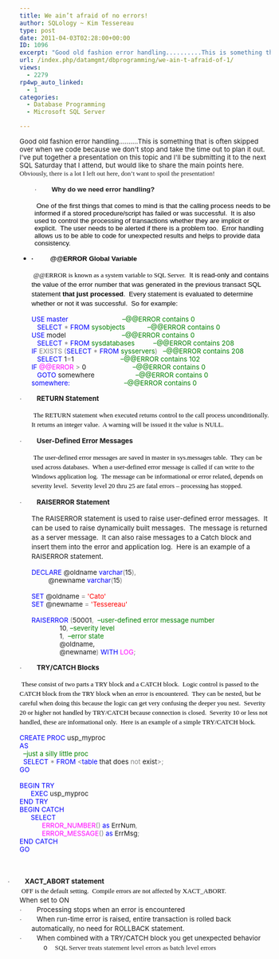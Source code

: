 ```yaml
---
title: We ain’t afraid of no errors!
author: SQLology ~ Kim Tessereau
type: post
date: 2011-04-03T02:28:00+00:00
ID: 1096
excerpt: "Good old fashion error handling..........This is something that is often skipped over when we code because we don't stop and take the time out to plan it out.  I've put together a presentation on this topic and I'll be submitting it to the next SQL Satu&hellip;"
url: /index.php/datamgmt/dbprogramming/we-ain-t-afraid-of-1/
views:
  - 2279
rp4wp_auto_linked:
  - 1
categories:
  - Database Programming
  - Microsoft SQL Server

---
```

<span style="font-family: &amp;amp; font-size: 10pt;">Good old fashion error handling……….This is something that is often skipped over when we code because we don't stop and take the time out to plan it out.  I've put together a presentation on this topic and I'll be submitting it to the next SQL Saturday that I attend, but would like to share the main points here.</span><span style="font-size: small;"><span style="font-family: Times New Roman;"><span style="mso-spacerun: yes;">  </span>Obviously, there is a lot I left out here, don’t want to spoil the presentation!</span></span>

<p style="line-height: 14.25pt; text-indent: -0.25in; padding-left: 30px; margin-left: 0.25in; mso-list: l0 level1 lfo2;">
  <span style="font-family: Symbol; font-size: 10pt; mso-fareast-font-family: Symbol; mso-bidi-font-family: Symbol;"><span style="mso-list: Ignore;">·<span style="font: 7pt &amp;amp;">         </span></span></span><strong><span style="font-family: arial,helvetica,sans-serif;"><span style="font-family: &amp;amp; font-size: 10pt; mso-fareast-font-family: +mn-ea; mso-bidi-font-family: +mn-cs; mso-font-kerning: 12.0pt; mso-hansi-font-family: Arial;">Why do we need error handling?</span></span></strong>
</p>

<p style="padding-left: 30px;">
   <span style="font-family: arial,helvetica,sans-serif;"><span style="font-size: x-small;"><span style="font-family: &amp;amp; font-size: 10pt; mso-fareast-font-family: +mn-ea; mso-bidi-font-family: +mn-cs; mso-font-kerning: 12.0pt; mso-hansi-font-family: Arial;"><span style="color: #000000;"><span style="language: en-US; mso-ascii-font-family: Calibri; mso-fareast-font-family: +mn-ea; mso-bidi-font-family: +mn-cs; mso-ascii-theme-font: minor-latin; mso-fareast-theme-font: minor-fareast; mso-bidi-theme-font: minor-bidi; mso-color-index: 3; mso-font-kerning: 12.0pt; mso-style-textfill-type: solid; mso-style-textfill-fill-themecolor: text2; mso-style-textfill-fill-color: #675D59; mso-style-textfill-fill-alpha: 100.0%;">One of the first things that comes to mind is that the calling process needs to be informed if a stored procedure/script has failed or was successful.</span><span style="font-family: &amp;amp; font-size: 10pt; mso-ascii-font-family: Calibri; mso-fareast-font-family: +mn-ea; mso-bidi-font-family: +mn-cs; mso-font-kerning: 12.0pt;"> </span><span style="font-family: &amp;amp; font-size: 10pt; mso-fareast-font-family: +mn-ea; mso-bidi-font-family: +mn-cs; mso-font-kerning: 12.0pt; mso-hansi-font-family: Arial;"> It is also used to</span><span style="font-family: &amp;amp; font-size: 10pt; mso-ascii-font-family: Calibri; mso-fareast-font-family: +mn-ea; mso-bidi-font-family: +mn-cs; mso-font-kerning: 12.0pt;"> </span><span style="font-family: &amp;amp; font-size: 10pt; mso-fareast-font-family: +mn-ea; mso-bidi-font-family: +mn-cs; mso-font-kerning: 12.0pt; mso-hansi-font-family: Arial;">control the processing of transactions whether they are implicit or explicit.</span><span style="font-family: &amp;amp; font-size: 10pt; mso-ascii-font-family: Calibri; mso-fareast-font-family: +mn-ea; mso-bidi-font-family: +mn-cs; mso-font-kerning: 12.0pt;"> </span><span style="font-family: &amp;amp; font-size: 10pt; mso-fareast-font-family: +mn-ea; mso-bidi-font-family: +mn-cs; mso-font-kerning: 12.0pt; mso-hansi-font-family: Arial;"> The user needs to be alerted if there is a problem too.</span><span style="font-family: &amp;amp; font-size: 10pt; mso-ascii-font-family: Calibri; mso-fareast-font-family: +mn-ea; mso-bidi-font-family: +mn-cs; mso-font-kerning: 12.0pt;"> </span><span style="font-family: &amp;amp; font-size: 10pt; mso-fareast-font-family: +mn-ea; mso-bidi-font-family: +mn-cs; mso-font-kerning: 12.0pt; mso-hansi-font-family: Arial;"> Error handling allows us to be able to code for unexpected results and helps to provide data consistency.</span></span></span></span></span>
</p>

  * <div style="line-height: 14.25pt; text-indent: -0.25in; margin-left: 0.25in; mso-list: l1 level1 lfo1;">
      <span style="font-family: arial,helvetica,sans-serif;"><span style="font-size: x-small;"><span style="font-family: Symbol; font-size: 10pt; mso-fareast-font-family: Symbol; mso-bidi-font-family: Symbol;"><span style="color: #000000;"><span style="font-family: arial,helvetica,sans-serif;"><span><strong><span style="mso-special-format: bullet;">·         </span>@@ERROR Global Variable</strong></span></span></span></span></span></span>
    </div>

<p style="line-height: 14.25pt; margin-left: 0.25in;">
  <span style="font-family: arial,helvetica,sans-serif;"><span style="font-size: x-small;"><span style="font-family: &amp;amp; font-size: 10pt; mso-fareast-font-family: +mn-ea; mso-bidi-font-family: +mn-cs; mso-font-kerning: 12.0pt; mso-hansi-font-family: Arial;"> </span></span><span style="font-family: arial,helvetica,sans-serif;"><span style="font-size: x-small;"><span style="color: #000000;"><span style="language: en-US; mso-ascii-font-family: Calibri; mso-fareast-font-family: +mn-ea; mso-bidi-font-family: +mn-cs; mso-ascii-theme-font: minor-latin; mso-fareast-theme-font: minor-fareast; mso-bidi-theme-font: minor-bidi; mso-color-index: 3; mso-font-kerning: 12.0pt; mso-style-textfill-type: solid; mso-style-textfill-fill-themecolor: text2; mso-style-textfill-fill-color: #675D59; mso-style-textfill-fill-alpha: 100.0%;"><span style="color: #000000;"><span style="font-family: Times New Roman; font-size: small;">@@ERROR is known as a system variable to SQL Server.</span></span><span style="font-family: &amp;amp; font-size: 10pt; mso-ascii-font-family: Calibri; mso-fareast-font-family: +mn-ea; mso-bidi-font-family: +mn-cs; mso-font-kerning: 12.0pt;"> </span><span style="font-family: &amp;amp; font-size: 10pt; mso-fareast-font-family: +mn-ea; mso-bidi-font-family: +mn-cs; mso-font-kerning: 12.0pt; mso-hansi-font-family: Arial;"> It is read-only and contains the value of the error number that was generated</span><span style="font-family: &amp;amp; font-size: 10pt; mso-ascii-font-family: Calibri; mso-fareast-font-family: +mn-ea; mso-bidi-font-family: +mn-cs; mso-font-kerning: 12.0pt;"> </span><span style="font-family: &amp;amp; font-size: 10pt; mso-fareast-font-family: +mn-ea; mso-bidi-font-family: +mn-cs; mso-font-kerning: 12.0pt; mso-hansi-font-family: Arial;">in the previous transact SQL statement<strong><span style="font-family: &amp;amp; mso-bidi-font-family: +mn-cs; mso-hansi-font-family: Arial;"> that just processed</span></strong>.</span><span style="font-family: &amp;amp; font-size: 10pt; mso-ascii-font-family: Calibri; mso-fareast-font-family: +mn-ea; mso-bidi-font-family: +mn-cs; mso-font-kerning: 12.0pt;"> </span><span style="font-family: &amp;amp; font-size: 10pt; mso-fareast-font-family: +mn-ea; mso-bidi-font-family: +mn-cs; mso-font-kerning: 12.0pt; mso-hansi-font-family: Arial;"> Every statement is evaluated to determine whether or not it was successful.</span><span style="font-family: &amp;amp; font-size: 10pt; mso-ascii-font-family: Calibri; mso-fareast-font-family: +mn-ea; mso-bidi-font-family: +mn-cs; mso-font-kerning: 12.0pt;"> </span><span style="font-family: &amp;amp; font-size: 10pt; mso-fareast-font-family: +mn-ea; mso-bidi-font-family: +mn-cs; mso-font-kerning: 12.0pt; mso-hansi-font-family: Arial;"> So for example:</span></span></span></span></span></span>
</p>

<p class="MsoNormal" style="line-height: normal; margin: 0in 0in 0pt 0.25in; mso-layout-grid-align: none;">
  <span style="font-family: &amp;amp; color: blue; font-size: 10pt; mso-no-proof: yes;">USE</span><span style="font-family: &amp;amp; font-size: 10pt; mso-no-proof: yes;"> <span style="color: blue;">master</span> <span style="mso-tab-count: 5;">                            </span><span style="color: green;">–@@ERROR contains 0</span></span>
</p>

<p class="MsoNormal" style="line-height: normal; margin: 0in 0in 0pt 0.25in; mso-layout-grid-align: none;">
  <span style="font-family: &amp;amp; font-size: 10pt; mso-no-proof: yes;"><span style="mso-tab-count: 1;">   </span><span style="color: blue;">SELECT</span> <span style="color: gray;">*</span> <span style="color: blue;">FROM</span> <span style="color: green;">sysobjects</span> <span style="mso-tab-count: 1;">     </span><span style="mso-tab-count: 1;">      </span><span style="color: green;">–@@ERROR contains 0</span></span>
</p>

<p class="MsoNormal" style="line-height: normal; margin: 0in 0in 0pt 0.25in; mso-layout-grid-align: none;">
  <span style="font-family: &amp;amp; color: blue; font-size: 10pt; mso-no-proof: yes;">USE</span><span style="font-family: &amp;amp; font-size: 10pt; mso-no-proof: yes;"> model <span style="mso-tab-count: 5;">                             </span><span style="color: green;">–@@ERROR contains 0</span></span>
</p>

<p class="MsoNormal" style="line-height: normal; margin: 0in 0in 0pt 0.25in; mso-layout-grid-align: none;">
  <span style="font-family: &amp;amp; font-size: 10pt; mso-no-proof: yes;"><span style="mso-tab-count: 1;">   </span><span style="color: blue;">SELECT</span> <span style="color: gray;">*</span> <span style="color: blue;">FROM</span> <span style="color: green;">sysdatabases</span> <span style="mso-tab-count: 1;">   </span><span style="mso-tab-count: 1;">      </span><span style="color: green;">–@@ERROR contains 208</span></span>
</p>

<p class="MsoNormal" style="line-height: normal; margin: 0in 0in 0pt 0.25in; mso-layout-grid-align: none;">
  <span style="font-family: &amp;amp; color: blue; font-size: 10pt; mso-no-proof: yes;">IF</span><span style="font-family: &amp;amp; font-size: 10pt; mso-no-proof: yes;"> <span style="color: gray;">EXISTS</span><span style="color: blue;"> </span><span style="color: gray;">(</span><span style="color: blue;">SELECT</span> <span style="color: gray;">*</span> <span style="color: blue;">FROM</span> <span style="color: green;">sysservers</span><span style="color: gray;">)</span> <span style="mso-tab-count: 1;">  </span><span style="color: green;">–@@ERROR contains 208</span></span>
</p>

<p class="MsoNormal" style="line-height: normal; margin: 0in 0in 0pt 0.25in; mso-layout-grid-align: none;">
  <span style="font-family: &amp;amp; font-size: 10pt; mso-no-proof: yes;"><span style="mso-tab-count: 1;">   </span><span style="color: blue;">SELECT</span> 1<span style="color: gray;">=</span>1<span style="mso-tab-count: 2;">        </span><span style="mso-tab-count: 3;">                 </span><span style="color: green;">–@@ERROR contains 102</span></span>
</p>

<p class="MsoNormal" style="line-height: normal; margin: 0in 0in 0pt 0.25in; mso-layout-grid-align: none;">
  <span style="font-family: &amp;amp; color: blue; font-size: 10pt; mso-no-proof: yes;">IF</span><span style="font-family: &amp;amp; font-size: 10pt; mso-no-proof: yes;"> <span style="color: fuchsia;">@@ERROR</span> <span style="color: gray;">></span> 0 <span style="mso-tab-count: 4;">                        </span><span style="color: green;">–@@ERROR contains 0 </span></span>
</p>

<p class="MsoNormal" style="line-height: normal; margin: 0in 0in 0pt 0.25in; mso-layout-grid-align: none;">
  <span style="font-family: &amp;amp; font-size: 10pt; mso-no-proof: yes;"><span style="mso-tab-count: 1;">   </span><span style="color: blue;">GOTO</span> somewhere <span style="mso-tab-count: 4;">                     </span><span style="color: green;">–@@ERROR contains 0</span></span>
</p>

<p class="MsoNormal" style="line-height: normal; margin: 0in 0in 0pt 0.25in; mso-layout-grid-align: none;">
  <span style="font-family: &amp;amp; color: blue; font-size: 10pt; mso-no-proof: yes;">somewhere:</span><span style="font-family: &amp;amp; font-size: 10pt; mso-no-proof: yes;"> <span style="mso-tab-count: 5;">                            </span><span style="color: green;">–@@ERROR contains 0</span></span>
</p>

<p style="line-height: 14.25pt; text-indent: -0.25in; margin-left: 0.25in; mso-list: l2 level1 lfo3;">
  <span style="font-family: Symbol; font-size: 10pt; mso-fareast-font-family: Symbol; mso-bidi-font-family: Symbol;"><span style="mso-list: Ignore;">·<span style="font: 7pt &amp;amp;">         </span></span></span><strong style="mso-bidi-font-weight: normal;"><span style="font-family: &amp;amp; font-size: 10pt; mso-fareast-font-family: +mn-ea; mso-bidi-font-family: +mn-cs; mso-font-kerning: 12.0pt; mso-hansi-font-family: Arial;">RETURN Statement</span></strong><strong style="mso-bidi-font-weight: normal;"></strong>
</p>

<p style="line-height: 14.25pt; margin-left: 0.25in;">
  <span style="font-family: arial,helvetica,sans-serif;"><span style="font-size: x-small;"><span style="font-family: &amp;amp; font-size: 10pt; mso-fareast-font-family: +mn-ea; mso-bidi-font-family: +mn-cs; mso-font-kerning: 12.0pt; mso-hansi-font-family: Arial;"> </span></span><span style="font-family: arial,helvetica,sans-serif;"><span style="font-size: x-small;"><span style="color: #000000;"><span style="language: en-US; mso-ascii-font-family: Calibri; mso-fareast-font-family: +mn-ea; mso-bidi-font-family: +mn-cs; mso-ascii-theme-font: minor-latin; mso-fareast-theme-font: minor-fareast; mso-bidi-theme-font: minor-bidi; mso-color-index: 3; mso-font-kerning: 12.0pt; mso-style-textfill-type: solid; mso-style-textfill-fill-themecolor: text2; mso-style-textfill-fill-color: #675D59; mso-style-textfill-fill-alpha: 100.0%;"><span style="color: #000000;"><span style="font-size: small;"><span style="font-family: Times New Roman;">The RETURN statement when executed returns control to the call process unconditionally.<span style="mso-spacerun: yes;">  </span>It returns an integer value.<span style="mso-spacerun: yes;">  </span>A warning will be issued it the value is NULL.<span style="mso-spacerun: yes;">  </span></span></span></span></span></span></span></span></span>
</p>

<p style="line-height: 14.25pt; text-indent: -0.25in; margin-left: 0.25in; mso-list: l2 level1 lfo3;">
  <span style="font-family: Symbol; font-size: 10pt; mso-fareast-font-family: Symbol; mso-bidi-font-family: Symbol;"><span style="mso-list: Ignore;">·<span style="font: 7pt &amp;amp;">         </span></span></span><strong style="mso-bidi-font-weight: normal;"><span style="font-family: &amp;amp; font-size: 10pt; mso-fareast-font-family: +mn-ea; mso-bidi-font-family: +mn-cs; mso-font-kerning: 12.0pt; mso-hansi-font-family: Arial;">User-Defined Error Messages</span></strong><strong style="mso-bidi-font-weight: normal;"></strong>
</p>

<p style="line-height: 14.25pt; margin-left: 0.25in;">
  <span style="font-family: arial,helvetica,sans-serif;"><span style="font-size: x-small;"><span style="font-family: &amp;amp; font-size: 10pt; mso-ascii-theme-font: minor-latin; mso-bidi-theme-font: minor-latin; mso-hansi-theme-font: minor-latin;"> </span></span><span style="font-family: arial,helvetica,sans-serif;"><span style="font-size: x-small;"><span style="color: #000000;"><span style="language: en-US; mso-ascii-font-family: Calibri; mso-fareast-font-family: +mn-ea; mso-bidi-font-family: +mn-cs; mso-ascii-theme-font: minor-latin; mso-fareast-theme-font: minor-fareast; mso-bidi-theme-font: minor-bidi; mso-color-index: 3; mso-font-kerning: 12.0pt; mso-style-textfill-type: solid; mso-style-textfill-fill-themecolor: text2; mso-style-textfill-fill-color: #675D59; mso-style-textfill-fill-alpha: 100.0%;"><span style="color: #000000;"><span style="font-size: small;"><span style="font-family: Times New Roman;">The user-defined error messages are saved in master in sys.messages table.<span style="mso-spacerun: yes;">  </span>They can be used across databases.<span style="mso-spacerun: yes;">  </span>When a user-defined error message is called if can write to the Windows application log.<span style="mso-spacerun: yes;">  </span>The message can be informational or error related, depends on severity level.<span style="mso-spacerun: yes;">  </span>Severity level 20 thru 25 are fatal errors – processing has stopped.</span></span></span></span></span></span></span></span>
</p>

<p style="line-height: 14.25pt; text-indent: -0.25in; margin-left: 0.25in; mso-list: l2 level1 lfo3;">
  <span style="font-family: Symbol; font-size: 10pt; mso-fareast-font-family: Symbol; mso-bidi-font-family: Symbol;"><span style="mso-list: Ignore;">·<span style="font: 7pt &amp;amp;">         </span></span></span><strong style="mso-bidi-font-weight: normal;"><span style="font-family: &amp;amp; font-size: 10pt; mso-ascii-theme-font: minor-latin; mso-bidi-theme-font: minor-latin; mso-hansi-theme-font: minor-latin;">RAISERROR Statement</span></strong>
</p>

<p style="line-height: 14.25pt; margin-left: 0.25in;">
  <span style="font-family: &amp;amp; font-size: 10pt; mso-ascii-theme-font: minor-latin; mso-bidi-theme-font: minor-latin; mso-hansi-theme-font: minor-latin;">The RAISERROR statement is used to raise user-defined error messages.<span style="mso-spacerun: yes;">  </span>It can be used to raise dynamically built messages.<span style="mso-spacerun: yes;">  </span>The message is returned as a server message.<span style="mso-spacerun: yes;">  </span>It can also raise messages to a Catch block and insert them into the error and application log.<span style="mso-spacerun: yes;">  </span>Here is an example of a RAISERROR statement.</span>
</p>

<p class="MsoNormal" style="line-height: normal; margin: 0in 0in 0pt 0.25in; mso-layout-grid-align: none;">
  <span style="font-family: &amp;amp; color: blue; font-size: 10pt; mso-no-proof: yes;">DECLARE</span><span style="font-family: &amp;amp; font-size: 10pt; mso-no-proof: yes;"> @oldname <span style="color: blue;">varchar</span><span style="color: gray;">(</span>15<span style="color: gray;">),</span></span>
</p>

<p class="MsoNormal" style="line-height: normal; margin: 0in 0in 0pt 0.25in; mso-layout-grid-align: none;">
  <span style="font-family: &amp;amp; font-size: 10pt; mso-no-proof: yes;"><span style="mso-tab-count: 1;">   </span><span style="mso-tab-count: 1;">      </span>@newname <span style="color: blue;">varchar</span><span style="color: gray;">(</span>15<span style="color: gray;">)</span></span>
</p>

<p class="MsoNormal" style="line-height: normal; margin: 0in 0in 0pt 0.25in; mso-layout-grid-align: none;">
  <span style="font-family: &amp;amp; font-size: 10pt; mso-no-proof: yes;"><span style="mso-tab-count: 2;">         </span></span>
</p>

<p class="MsoNormal" style="line-height: normal; margin: 0in 0in 0pt 0.25in; mso-layout-grid-align: none;">
  <span style="font-family: &amp;amp; color: blue; font-size: 10pt; mso-no-proof: yes;">SET</span><span style="font-family: &amp;amp; font-size: 10pt; mso-no-proof: yes;"> @oldname <span style="color: gray;">=</span> <span style="color: red;">'Cato'</span></span>
</p>

<p class="MsoNormal" style="line-height: normal; margin: 0in 0in 0pt 0.25in; mso-layout-grid-align: none;">
  <span style="font-family: &amp;amp; color: blue; font-size: 10pt; mso-no-proof: yes;">SET</span><span style="font-family: &amp;amp; font-size: 10pt; mso-no-proof: yes;"> @newname <span style="color: gray;">=</span> <span style="color: red;">'Tessereau'</span></span>
</p>

<p class="MsoNormal" style="line-height: normal; margin: 0in 0in 0pt 0.25in; mso-layout-grid-align: none;">
  <span style="font-family: &amp;amp; color: red; font-size: 10pt; mso-no-proof: yes;"> </span>
</p>

<p class="MsoNormal" style="line-height: normal; margin: 0in 0in 0pt 0.25in; mso-layout-grid-align: none;">
  <span style="font-family: &amp;amp; color: blue; font-size: 10pt; mso-no-proof: yes;">RAISERROR </span><span style="font-family: &amp;amp; color: gray; font-size: 10pt; mso-no-proof: yes;">(</span><span style="font-family: &amp;amp; font-size: 10pt; mso-no-proof: yes;">50001<span style="color: gray;">,</span><span style="mso-spacerun: yes;">  </span><span style="color: green;">–user-defined error message number</span></span>
</p>

<p class="MsoNormal" style="line-height: normal; margin: 0in 0in 0pt 0.25in; mso-layout-grid-align: none;">
  <span style="font-family: &amp;amp; font-size: 10pt; mso-no-proof: yes;"><span style="mso-tab-count: 3;">               </span>10<span style="color: gray;">, </span><span style="color: green;">–severity level</span></span>
</p>

<p class="MsoNormal" style="line-height: normal; margin: 0in 0in 0pt 0.25in; mso-layout-grid-align: none;">
  <span style="font-family: &amp;amp; font-size: 10pt; mso-no-proof: yes;"><span style="mso-tab-count: 3;">               </span>1<span style="color: gray;">,<span style="mso-spacerun: yes;">  </span></span><span style="color: green;">–error state</span></span>
</p>

<p class="MsoNormal" style="line-height: normal; margin: 0in 0in 0pt 0.25in; mso-layout-grid-align: none;">
  <span style="font-family: &amp;amp; font-size: 10pt; mso-no-proof: yes;"><span style="mso-tab-count: 3;">               </span>@oldname,</span>
</p>

<p class="MsoNormal" style="line-height: normal; margin: 0in 0in 0pt 0.25in; mso-layout-grid-align: none;">
  <span style="font-family: &amp;amp; font-size: 10pt; mso-no-proof: yes;"><span style="mso-tab-count: 2;">         </span><span style="mso-tab-count: 1;">      </span>@newname<span style="color: gray;">)</span> <span style="color: blue;">WITH</span> <span style="color: fuchsia;">LOG</span><span style="color: gray;">;</span></span>
</p>

<p style="line-height: 14.25pt; text-indent: -0.25in; margin-left: 0.25in; mso-list: l2 level1 lfo3;">
  <span style="font-family: Symbol; font-size: 10pt; mso-fareast-font-family: Symbol; mso-bidi-font-family: Symbol;"><span style="mso-list: Ignore;">·<span style="font: 7pt &amp;amp;">         </span></span></span><strong style="mso-bidi-font-weight: normal;"><span style="font-family: &amp;amp; font-size: 10pt; mso-ascii-theme-font: minor-latin; mso-bidi-theme-font: minor-latin; mso-hansi-theme-font: minor-latin;">TRY/CATCH Blocks</span></strong>
</p>

<p style="line-height: 14.25pt;">
  <span style="font-family: arial,helvetica,sans-serif;"><span style="font-size: x-small;"><span style="font-family: &amp;amp; font-size: 10pt; mso-ascii-theme-font: minor-latin; mso-bidi-theme-font: minor-latin; mso-hansi-theme-font: minor-latin;"> </span></span><span style="font-family: arial,helvetica,sans-serif;"><span style="font-size: x-small;"><span style="color: #000000;"><span style="language: en-US; mso-ascii-font-family: Calibri; mso-fareast-font-family: +mn-ea; mso-bidi-font-family: +mn-cs; mso-ascii-theme-font: minor-latin; mso-fareast-theme-font: minor-fareast; mso-bidi-theme-font: minor-bidi; mso-color-index: 3; mso-font-kerning: 12.0pt; mso-style-textfill-type: solid; mso-style-textfill-fill-themecolor: text2; mso-style-textfill-fill-color: #675D59; mso-style-textfill-fill-alpha: 100.0%;"><span style="color: #000000;"><span style="font-size: small;"><span style="font-family: Times New Roman;">These consist of two parts a TRY block and a CATCH block.<span style="mso-spacerun: yes;">  </span>Logic control is passed to the CATCH block from the TRY block when an error is encountered.<span style="mso-spacerun: yes;">  </span>They can be nested, but be careful when doing this because the logic can get very confusing the deeper you nest.<span style="mso-spacerun: yes;">  </span>Severity 20 or higher not handled by TRY/CATCH because connection is closed.<span style="mso-spacerun: yes;">  </span>Severity 10 or less not handled, these are informational only.<span style="mso-spacerun: yes;">  </span>Here is an example of a simple TRY/CATCH block.</span></span></span></span></span></span></span></span>
</p>

<p class="MsoNormal" style="line-height: normal; margin: 0in 0in 0pt; mso-layout-grid-align: none;">
  <span style="font-family: &amp;amp; color: blue; font-size: 10pt; mso-no-proof: yes;">CREATE</span><span style="font-family: &amp;amp; font-size: 10pt; mso-no-proof: yes;"> <span style="color: blue;">PROC</span> usp_myproc</span>
</p>

<p class="MsoNormal" style="line-height: normal; margin: 0in 0in 0pt; mso-layout-grid-align: none;">
  <span style="font-family: &amp;amp; color: blue; font-size: 10pt; mso-no-proof: yes;">AS</span>
</p>

<p class="MsoNormal" style="line-height: normal; margin: 0in 0in 0pt; mso-layout-grid-align: none;">
  <span style="font-family: &amp;amp; font-size: 10pt; mso-no-proof: yes;"><span style="mso-spacerun: yes;">  </span><span style="color: green;">–just a silly little proc</span></span>
</p>

<p class="MsoNormal" style="line-height: normal; margin: 0in 0in 0pt; mso-layout-grid-align: none;">
  <span style="font-family: &amp;amp; font-size: 10pt; mso-no-proof: yes;"><span style="mso-spacerun: yes;">  </span><span style="color: blue;">SELECT</span> <span style="color: gray;">*</span> <span style="color: blue;">FROM</span> <span style="color: gray;"><</span><span style="color: blue;">table</span> that does <span style="color: gray;">not</span> exist<span style="color: gray;">>;</span></span>
</p>

<p class="MsoNormal" style="line-height: normal; margin: 0in 0in 0pt; mso-layout-grid-align: none;">
  <span style="font-family: &amp;amp; color: blue; font-size: 10pt; mso-no-proof: yes;">GO</span>
</p>

<p class="MsoNormal" style="line-height: normal; margin: 0in 0in 0pt; mso-layout-grid-align: none;">
  <span style="font-family: &amp;amp; color: blue; font-size: 10pt; mso-no-proof: yes;"> </span>
</p>

<p class="MsoNormal" style="line-height: normal; margin: 0in 0in 0pt; mso-layout-grid-align: none;">
  <span style="font-family: &amp;amp; color: blue; font-size: 10pt; mso-no-proof: yes;">BEGIN</span><span style="font-family: &amp;amp; font-size: 10pt; mso-no-proof: yes;"> <span style="color: blue;">TRY</span></span>
</p>

<p class="MsoNormal" style="line-height: normal; margin: 0in 0in 0pt; mso-layout-grid-align: none;">
  <span style="font-family: &amp;amp; font-size: 10pt; mso-no-proof: yes;"><span style="mso-tab-count: 1;">      </span><span style="color: blue;">EXEC</span> usp_myproc</span>
</p>

<p class="MsoNormal" style="line-height: normal; margin: 0in 0in 0pt; mso-layout-grid-align: none;">
  <span style="font-family: &amp;amp; color: blue; font-size: 10pt; mso-no-proof: yes;">END</span><span style="font-family: &amp;amp; font-size: 10pt; mso-no-proof: yes;"> <span style="color: blue;">TRY</span></span>
</p>

<p class="MsoNormal" style="line-height: normal; margin: 0in 0in 0pt; mso-layout-grid-align: none;">
  <span style="font-family: &amp;amp; color: blue; font-size: 10pt; mso-no-proof: yes;">BEGIN</span><span style="font-family: &amp;amp; font-size: 10pt; mso-no-proof: yes;"> <span style="color: blue;">CATCH</span></span>
</p>

<p class="MsoNormal" style="line-height: normal; margin: 0in 0in 0pt; mso-layout-grid-align: none;">
  <span style="font-family: &amp;amp; font-size: 10pt; mso-no-proof: yes;"><span style="mso-tab-count: 1;">      </span><span style="color: blue;">SELECT</span> </span>
</p>

<p class="MsoNormal" style="line-height: normal; margin: 0in 0in 0pt; mso-layout-grid-align: none;">
  <span style="font-family: &amp;amp; font-size: 10pt; mso-no-proof: yes;"><span style="mso-tab-count: 2;">            </span><span style="color: fuchsia;">ERROR_NUMBER</span><span style="color: gray;">()</span> <span style="color: blue;">as</span> ErrNum<span style="color: gray;">,</span></span>
</p>

<p class="MsoNormal" style="line-height: normal; margin: 0in 0in 0pt; mso-layout-grid-align: none;">
  <span style="font-family: &amp;amp; font-size: 10pt; mso-no-proof: yes;"><span style="mso-tab-count: 2;">            </span><span style="color: fuchsia;">ERROR_MESSAGE</span><span style="color: gray;">()</span> <span style="color: blue;">as</span> ErrMsg<span style="color: gray;">;</span></span>
</p>

<p class="MsoNormal" style="line-height: normal; margin: 0in 0in 0pt; mso-layout-grid-align: none;">
  <span style="font-family: &amp;amp; color: blue; font-size: 10pt; mso-no-proof: yes;">END</span><span style="font-family: &amp;amp; font-size: 10pt; mso-no-proof: yes;"> <span style="color: blue;">CATCH</span></span>
</p>

<p class="MsoNormal" style="line-height: normal; margin: 0in 0in 0pt; mso-layout-grid-align: none;">
  <span style="font-family: &amp;amp; color: blue; font-size: 10pt; mso-no-proof: yes;">GO</span>
</p>

<p style="line-height: 14.25pt;">
  <span style="font-family: &amp;amp; font-size: 10pt; mso-no-proof: yes;"><span style="mso-tab-count: 1;">      </span></span>
</p>

<p style="line-height: 14.25pt; text-indent: -0.25in; margin: 0in 0in 0pt; mso-list: l2 level1 lfo3;">
  <span style="font-family: Symbol; font-size: 10pt; mso-fareast-font-family: Symbol; mso-bidi-font-family: Symbol;"><span style="mso-list: Ignore;">·<span style="font: 7pt &amp;amp;">         </span></span></span><strong style="mso-bidi-font-weight: normal;"><span style="font-family: &amp;amp; font-size: 10pt; mso-no-proof: yes;">XACT_ABORT statement</span></strong><strong style="mso-bidi-font-weight: normal;"></strong>
</p>

<p style="line-height: 14.25pt; margin: 0in 0in 0pt;">
  <span style="font-family: arial,helvetica,sans-serif;"><span style="font-size: x-small;"><span style="font-family: &amp;amp; font-size: 10pt; mso-ascii-theme-font: minor-latin; mso-bidi-theme-font: minor-latin; mso-hansi-theme-font: minor-latin;"> </span></span><span style="font-family: arial,helvetica,sans-serif;"><span style="font-size: x-small;"><span style="color: #000000;"><span style="language: en-US; mso-ascii-font-family: Calibri; mso-fareast-font-family: +mn-ea; mso-bidi-font-family: +mn-cs; mso-ascii-theme-font: minor-latin; mso-fareast-theme-font: minor-fareast; mso-bidi-theme-font: minor-bidi; mso-color-index: 3; mso-font-kerning: 12.0pt; mso-style-textfill-type: solid; mso-style-textfill-fill-themecolor: text2; mso-style-textfill-fill-color: #675D59; mso-style-textfill-fill-alpha: 100.0%;"><span style="color: #000000;"><span style="font-size: small;"><span style="font-family: Times New Roman;">OFF is the default setting.<span style="mso-spacerun: yes;">  </span>Compile errors are not affected by XACT_ABORT.</span></span></span></span></span></span></span></span>
</p>

<p style="line-height: 14.25pt; margin: 0in 0in 0pt;">
  <span style="font-family: &amp;amp; font-size: 10pt; mso-ascii-theme-font: minor-latin; mso-bidi-theme-font: minor-latin; mso-hansi-theme-font: minor-latin;">When set to ON</span>
</p>

<p style="line-height: 14.25pt; text-indent: -0.25in; margin: 0in 0in 0pt 0.25in; mso-list: l2 level1 lfo3;">
  <span style="font-family: Symbol; font-size: 10pt; mso-fareast-font-family: Symbol; mso-bidi-font-family: Symbol;"><span style="mso-list: Ignore;">·<span style="font: 7pt &amp;amp;">         </span></span></span><span style="font-family: &amp;amp; font-size: 10pt; mso-ascii-theme-font: minor-latin; mso-bidi-theme-font: minor-latin; mso-hansi-theme-font: minor-latin;">Processing stops when an error is encountered</span>
</p>

<p style="line-height: 14.25pt; text-indent: -0.25in; margin: 0in 0in 0pt 0.25in; mso-list: l2 level1 lfo3;">
  <span style="font-family: Symbol; font-size: 10pt; mso-fareast-font-family: Symbol; mso-bidi-font-family: Symbol;"><span style="mso-list: Ignore;">·<span style="font: 7pt &amp;amp;">         </span></span></span><span style="font-family: &amp;amp; font-size: 10pt; mso-ascii-theme-font: minor-latin; mso-bidi-theme-font: minor-latin; mso-hansi-theme-font: minor-latin;">When run-time error is raised, entire transaction is rolled back automatically, no need for ROLLBACK statement.</span>
</p>

<p style="line-height: 14.25pt; text-indent: -0.25in; margin: 0in 0in 0pt 0.25in; mso-list: l2 level1 lfo3;">
  <span style="font-family: Symbol; font-size: 10pt; mso-fareast-font-family: Symbol; mso-bidi-font-family: Symbol;"><span style="mso-list: Ignore;">·<span style="font: 7pt &amp;amp;">         </span></span></span><span style="font-family: &amp;amp; font-size: 10pt; mso-ascii-theme-font: minor-latin; mso-bidi-theme-font: minor-latin; mso-hansi-theme-font: minor-latin;">When combined with a TRY/CATCH block you get unexpected behavior</span>
</p>

<p style="line-height: 14.25pt; text-indent: -0.25in; margin: 0in 0in 0pt 0.75in; mso-list: l2 level2 lfo3;">
  <span style="font-family: &amp;amp; font-size: 10pt; mso-fareast-font-family: 'Courier New';"><span style="mso-list: Ignore;">o<span style="font: 7pt &amp;amp;">    </span></span></span><span style="font-size: 10pt; mso-bidi-font-family: Calibri; mso-bidi-theme-font: minor-latin;"><span style="font-family: Times New Roman;">SQL Server treats statement level errors as batch level errors</span></span>
</p>